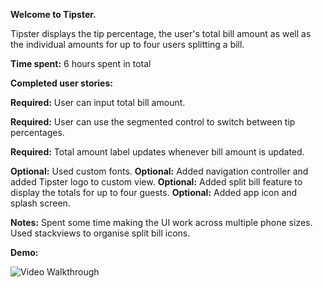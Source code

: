 <b>Welcome to Tipster.</b>

Tipster displays the tip percentage, the user's total bill amount as well as the individual amounts for up to four users splitting a bill.

<b>Time spent:</b> 6 hours spent in total

<b>Completed user stories:</b>

<p><b>Required:</b> User can input total bill amount.</p>
<p><b>Required:</b> User can use the segmented control to switch between tip percentages.</p>
<p><b>Required:</b> Total amount label updates whenever bill amount is updated.</p>

<b>Optional:</b> Used custom fonts.
<b>Optional:</b> Added navigation controller and added Tipster logo to custom view.
<b>Optional:</b> Added split bill feature to display the totals for up to four guests.
<b>Optional:</b> Added app icon and splash screen.

<b>Notes:</b>
Spent some time making the UI work across multiple phone sizes.
Used stackviews to organise split bill icons.

<b>Demo:</b>

![Video Walkthrough](http://i.imgur.com/YQBjqNe.gif)
